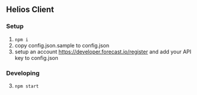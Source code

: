 ## Helios Client


### Setup

1. `npm i`
2. copy config.json.sample to config.json
3. setup an account https://developer.forecast.io/register and add your API key to config.json

### Developing

3. `npm start`
